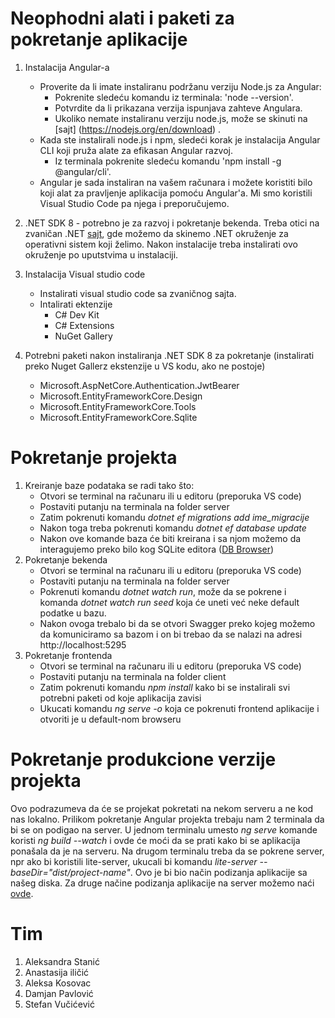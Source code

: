# Neophodni alati i paketi za pokretanje aplikacije
1. Instalacija Angular-a
     - Proverite da li imate instaliranu podržanu verziju Node.js za Angular:
        - Pokrenite sledeću komandu iz terminala: 'node --version'.
        - Potvrdite da li prikazana verzija ispunjava zahteve Angulara.
        - Ukoliko nemate instaliranu verziju node.js, može se skinuti na [sajt] (https://nodejs.org/en/download) .
     - Kada ste instalirali node.js i npm, sledeći korak je instalacija Angular CLI koji pruža alate za efikasan Angular razvoj.
        - Iz terminala pokrenite sledeću komandu 'npm install -g @angular/cli'.
     - Angular je sada instaliran na vašem računara i možete koristiti bilo koji alat za pravljenje aplikacija pomoću Angular'a. Mi smo koristili Visual Studio Code pa njega i preporučujemo.

2. .NET SDK 8 - potrebno je za razvoj i pokretanje bekenda. Treba otici na zvaničan .NET [sajt](https://dotnet.microsoft.com/en-us/download/dotnet/8.0), gde možemo da skinemo .NET okruženje za operativni sistem koji želimo. Nakon instalacije treba instalirati ovo okruženje po uputstvima u instalaciji.
3. Instalacija Visual studio code
    - Instalirati visual studio code sa zvaničnog sajta.
    - Intalirati ektenzije
        + C# Dev Kit
        + C# Extensions
        + NuGet Gallery
4. Potrebni paketi nakon instaliranja .NET SDK 8 za pokretanje (instalirati preko Nuget Gallerz ekstenzije u VS kodu, ako ne postoje)
    - Microsoft.AspNetCore.Authentication.JwtBearer
    - Microsoft.EntityFrameworkCore.Design
    - Microsoft.EntityFrameworkCore.Tools
    - Microsoft.EntityFrameworkCore.Sqlite


# Pokretanje projekta
1. Kreiranje baze podataka se radi tako što:
    - Otvori se terminal na računaru ili u editoru (preporuka VS code)
    - Postaviti putanju na terminala na folder server
    - Zatim pokrenuti komandu *dotnet ef migrations add ime_migracije*
    - Nakon toga treba pokrenuti komandu *dotnet ef database update*
    - Nakon ove komande baza će biti kreirana i sa njom možemo da interagujemo preko bilo kog SQLite editora ([DB Browser](https://sqlitebrowser.org/))
2. Pokretanje bekenda
    - Otvori se terminal na računaru ili u editoru (preporuka VS code)
    - Postaviti putanju na terminala na folder server
    - Pokrenuti komandu *dotnet watch run*, može da se pokrene i komanda *dotnet watch run seed* koja će uneti već neke default podatke u bazu.
    - Nakon ovoga trebalo bi da se otvori Swagger preko kojeg možemo da komuniciramo sa bazom i on bi trebao da se nalazi na adresi http://localhost:5295
3. Pokretanje frontenda
    - Otvori se terminal na računaru ili u editoru (preporuka VS code)
    - Postaviti putanju na terminala na folder client
    - Zatim pokrenuti komandu *npm install* kako bi se instalirali svi potrebni paketi od koje aplikacija zavisi
    - Ukucati komandu *ng serve -o* koja ce pokrenuti frontend aplikacije i otvoriti je u default-nom browseru


# Pokretanje produkcione verzije projekta
Ovo podrazumeva da će se projekat pokretati na nekom serveru a ne kod nas lokalno.
Prilikom pokretanje Angular projekta trebaju nam 2 terminala da bi se on podigao na server. U jednom terminalu umesto *ng serve* komande koristi *ng build --watch* i ovde će moći da se prati kako bi se aplikacija ponašala da je na serveru. Na drugom terminalu treba da se pokrene server, npr ako bi koristili lite-server, ukucali bi komandu *lite-server --baseDir="dist/project-name"*. Ovo je bi bio način podizanja aplikacije sa našeg diska. Za druge načine podizanja aplikacije na server možemo naći [ovde](https://angular.io/guide/deployment).


# Tim
1. Aleksandra Stanić
2. Anastasija iličić
3. Aleksa Kosovac
4. Damjan Pavlović
5. Stefan Vučićević